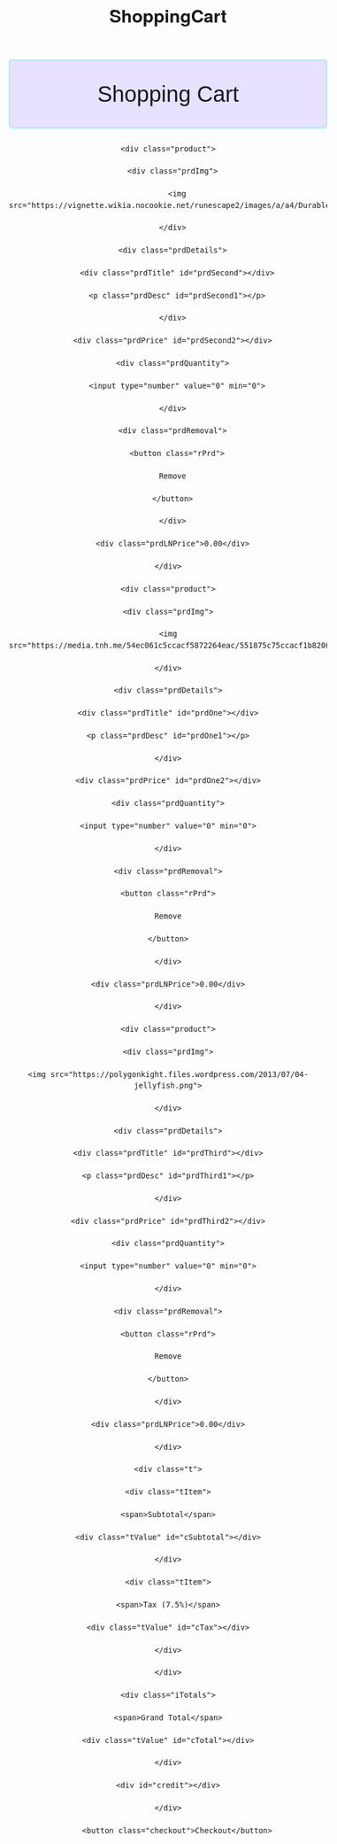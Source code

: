 # ShoppingCart

<!DOCTYPE html>

<html>

<head>

<style>

body { 
    font-size: 16px;
    line-height: 1.5;
    font-weight: 450;
    font-family: "Helvetica Neue", sans-serif;
    background-image: url("https://i1.wp.com/mychronicdreams.com/wp-content/uploads/2017/11/krystian-tambur-101317.jpg?fit=4000%2C3000&ssl=1");
   
    font-style: normal;
    text-align: center;
}
img{
  width: 30%;
}
.title {
    font-size: 40px;
    line-height: 2;
    font-weight: 500;
    font-family: "Calibri", sans-serif;
    border: 2px;
    border-color: #A4E6FF;
    border-style: solid;
    border-radius: 5px;
    background-color: #E8E1FF;
    font-style: normal;
    padding: 20px;
}

.product {
    border: 2px;
    border-color: #A4E6FF;
    border-style: solid;
    border-radius: 5px;
    background-color: #6EE0FF;
    padding: 20px;
}

.prdImg {
    border: 2px;
    border-color: #A4E6FF;
    border-style: solid;
    border-radius: 5px;
    background-color: #E8E1FF;
    padding: 20px;
}

.prdTitle {
    font-size: 20px;
    line-height: 1.5;
    font-weight: 450;
    background-color: #fff;
    border: 5px;
    border-color: #A4E6FF;
    border-style: dotted;
    border-radius: 5px;
    background-color: #BFABFD;
    font-style: normal;
    padding: 20px;
}

.prdDetails {
    font-size: 17px;
    line-height: 2;
    font-weight: 450;
    border: 2px;
    border-color: #A4E6FF;
    border-style: solid;
    border-radius: 5px;
    background-color: #E8E1FF;
    color: #333;
    font-style: normal;
    padding: 20px;
  
}

.prdPrice {
  font-size: 18px;
    line-height: 2;
    font-weight: 450;
    border: 2px;
    border-color: #A4E6FF;
    border-style: solid;
    border-radius: 5px;
    background-color: #E8E1FF;
    color: #333;
    font-style: normal;
    padding: 20px;
  
}

.prdQuantity {
    font-size: 18px;
    line-height: 2;
    font-weight: 450;
    border: 2px;
    border-color: #A4E6FF;
    border-style: solid;
    border-radius: 5px;
    background-color: #E8E1FF;
    color: #333;
    font-style: normal;
    padding: 20px;
}

.prdRemoval {
    font-size: 16px;
    line-height: 1.5;
    font-weight: 450;
    border: 2px;
    border-color: #A4E6FF;
    border-style: solid;
    border-radius: 5px;
    background-color: #E8E1FF;
    color: #333;
    font-style: normal;
    padding: 20px;
}

.prdLNPrice {
  border: 2px;
    border-color: #A4E6FF;
    border-style: solid;
    border-radius: 5px;
    background-color: #E8E1FF;
    padding: 20px;
}

.prdDesc {
    background-color: #fff;
    border: 5px;
    border-color: #A4E6FF;
    border-style: dotted;
    border-radius: 5px;
    padding: 20px;
}



.t {
    border: 2px;
    border-color: #A4E6FF;
    border-style: solid;
    border-radius: 5px;
    background-color: #E9FFC8;
    padding: 20px;
}

.tItem {
    border: 2px;
    border-color: #A4E6FF;
    border-style: solid;
    border-radius: 5px;
    background-color: #D6FFC6;
    padding: 20px;
}

.tValue {
    border: 2px;
    border-color: #A4E6FF;
    border-style: solid;
    border-radius: 5px;
    background-color: #C8EFFF;
    padding: 20px;
}

.iTotals {
    border: 2px;
    border-color: #A4E6FF;
    border-style: solid;
    border-radius: 5px;
    background-color: #89DDFF;
    padding: 20px;
}

.rPrd {
    border: 2px;
    border-color: #A4E6FF;
    border-style: solid;
    border-radius: 5px;
    background-color: #78FFCA;
    padding: 20px;
}

.checkout {
    border: 2px;
    border-color: #A4E6FF;
    border-style: solid;
    border-radius: 5px;
    background-color: #78FFCA;
    padding: 20px;
}
#credit {
  background-color: #A4E6FF;
  border: 10px solid #78FFCA;
  border-radius: 5px;
  font-size: 30px;
}
</style>

  <title>Shopping cart</title>
  
  <link rel="stylesheet" href="Yes.css">
  
</head>

<body>

  <h1 class="title">Shopping Cart</h1>

  <div class="sCart">
  
    <div class="product">
    
      <div class="prdImg">
      
        <img src="https://vignette.wikia.nocookie.net/runescape2/images/a/a4/Durable_Jellyfish.png/revision/20150714212839">
        
      </div>
      
      <div class="prdDetails">
      
        <div class="prdTitle" id="prdSecond"></div>
        
        <p class="prdDesc" id="prdSecond1"></p>
        
      </div>
      
      <div class="prdPrice" id="prdSecond2"></div>
      
      <div class="prdQuantity">
      
        <input type="number" value="0" min="0">
        
      </div>
      
      <div class="prdRemoval">
      
        <button class="rPrd">
      
      Remove
      
      </button>
      
      </div>
      
      <div class="prdLNPrice">0.00</div>
    
    </div>

    <div class="product">
    
    <div class="prdImg">
    
    <img src="https://media.tnh.me/54ec061c5ccacf5872264eac/551875c75ccacf1b8200b49c">
    
    </div>
    
    <div class="prdDetails">
    
    <div class="prdTitle" id="prdOne"></div>
    
    <p class="prdDesc" id="prdOne1"></p>
    
    </div>
    
    <div class="prdPrice" id="prdOne2"></div>
    
    <div class="prdQuantity">
    
    <input type="number" value="0" min="0">
    
    </div>
    
    <div class="prdRemoval">
    
    <button class="rPrd">
    
    Remove
    
    </button>
    
    </div>
    
    <div class="prdLNPrice">0.00</div>
    
    </div>

    <div class="product">
    
    <div class="prdImg">
    
    <img src="https://polygonkight.files.wordpress.com/2013/07/04-jellyfish.png">
    
    </div>
    
    <div class="prdDetails">
    
    <div class="prdTitle" id="prdThird"></div>
    
    <p class="prdDesc" id="prdThird1"></p>
    
    </div>
    
    <div class="prdPrice" id="prdThird2"></div>
    
    <div class="prdQuantity">
    
    <input type="number" value="0" min="0">
    
    </div>
    
    <div class="prdRemoval">
    
    <button class="rPrd">
    
    Remove
    
    </button>
    
    </div>
    
    <div class="prdLNPrice">0.00</div>
    
    </div>
    
    <div class="t">
    
    <div class="tItem">
    
    <span>Subtotal</span>
    
    <div class="tValue" id="cSubtotal"></div>
    
    </div>
    
    <div class="tItem">
    
    <span>Tax (7.5%)</span>
    
    <div class="tValue" id="cTax"></div>
    
    </div>
    
    </div>
    
    <div class="iTotals">
    
    <span>Grand Total</span>
    
    <div class="tValue" id="cTotal"></div>
    
    </div>
    
    <div id="credit"></div>
    
    </div>
        
        <button class="checkout">Checkout</button>

  </div>
 
 <script src="https://ajax.googleapis.com/ajax/libs/jquery/1.12.0/jquery.min.js"></script>
 
 <script src="shopping_cartJS.js"></script>
<script> // Create objects 
var cartItems = {
  title: "Futuristic Jellyfish",
  description: "Born in the past yet back from the future, this jellyfish has the ability time travel one second every five minutes. On top of it's cool color scheme, it's GLUTEN FREE!",
  price: 56.99
}
var cartItems1 = {
  title: "Andriod Camera Quality Jellyfish",
  description: "This potato quality jellyfish brings all the charm of a 144 pixel youtube video, combined with the aesthetic of a terribly funded ATARI game. We don't know why people want it, but what we do know is that you will buy it.",
  price: 1000.01
}
var cartItems2 = {
  title: "Super Sayian Jellyfish",
  description: "From the depths of the ocean, we bring to you Super Sayian 45 Jellyfish. It has the ability to destroy universes, travel faster than the speed of light, conjour huge balls of energy, and most importantly, significantly increase its power by screaming ear-piercingly loud for 30 minutes to an hour.",
  price: 9001.02
}
//Turn objects into strinsgs and print onto the HMTL
var cartItemsJSON = JSON.stringify(cartItems.title);
var cartItemsJSON1 = JSON.stringify(cartItems.description);
var cartItemsJSON2 = JSON.stringify(cartItems.price);
$('#prdOne').html(cartItemsJSON);
$('#prdOne1').html(cartItemsJSON1);
$('#prdOne2').html(cartItemsJSON2);

var cartItems1JSON = JSON.stringify(cartItems1.title);
var cartItems1JSON1 = JSON.stringify(cartItems1.description);
var cartItems1JSON2 = JSON.stringify(cartItems1.price);
$('#prdSecond').html(cartItems1JSON);
$('#prdSecond1').html(cartItems1JSON1);
$('#prdSecond2').html(cartItems1JSON2);

var cartItems2JSON = JSON.stringify(cartItems2.title);
var cartItems2JSON1 = JSON.stringify(cartItems2.description);
var cartItems2JSON2 = JSON.stringify(cartItems2.price);
$('#prdThird').html(cartItems2JSON);
$('#prdThird1').html(cartItems2JSON1);
$('#prdThird2').html(cartItems2JSON2);

// rates
var taxRate = 0.075;

// Set recalculations functions to the inputs and buttons 
$('.prdQuantity input').change( function() {
  updateQuantity(this);
});

$('.prdRemoval button').click( function() {
  removeItem(this);
});


// Recalculate cart 
function recalculateCart()
{
  var subtotal = 0;
  
  // Sum up row totals
  $('.product').each(function () {
    subtotal += parseFloat($(this).children('.prdLNPrice').text());
  });
  
  // Calculate totals 
  var tax = subtotal * taxRate;
  var total = subtotal + tax; 
  
  // Update totals display 
$('.tValue').html(function() {
    $('#cSubtotal').html(subtotal.toFixed(2));
    $('#cTax').html(tax.toFixed(2));
    $('#cTotal').html(total.toFixed(2));
    if(total > 0){
      $('.checkout').show();
    }else{
      $('.checkout').hide();
    }
    $('.tValue').html();
    if(total > 100){
      $('#credit').html('You may pay cash or credit.');
    } else if (total < 100) {
      $('#credit').html('You GOT to pay cash kid!');
    } else {
      $('#credit').html('YOU BROKE SON, GET A JOB!')
    }
  }); 
}

// Update quantity 
function updateQuantity(quantityInput)
{
  // Calculate line price 
  var productRow = $(quantityInput).parent().parent();
  var price = parseFloat(productRow.children('.prdPrice').text());
  var quantity = $(quantityInput).val();
  var linePrice = price * quantity;
  
  // recalculate totals 
  productRow.children('.prdLNPrice').each(function () {
    $(this).html(function() {
      $(this).text(linePrice.toFixed(2));
      recalculateCart();
    });
  });  
}


// Remove item from cart 
function removeItem(removeButton)
{
  // Remove item and recalculate totals 
  var productRow = $(removeButton).parent().parent();
  productRow.html(function() {
    productRow.remove();
    recalculateCart();
  });
}
//Print totals
$('.checkout').click(function() {
  alert('Your Subtotal is ' + $('#cSubtotal').html());
  alert('Your Tax is ' + $('#cTax').html());
  alert('Your Grand Total is ' + $('#cTotal').html());
}); </script>
</body>

</html>
